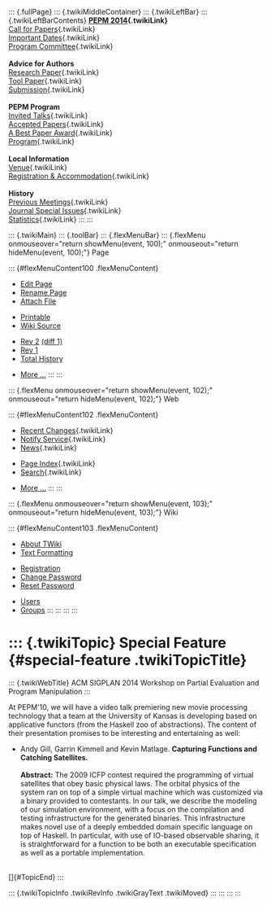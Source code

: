 ::: {.fullPage}
::: {.twikiMiddleContainer}
::: {.twikiLeftBar}
::: {.twikiLeftBarContents}
**[PEPM 2014](WebHome){.twikiLink}**\
[Call for Papers](CallForPapers){.twikiLink}\
[Important Dates](ImportantDates){.twikiLink}\
[Program Committee](ProgramCommittee){.twikiLink}\
\
**Advice for Authors**\
[Research Paper](ResearchPaperAdvice){.twikiLink}\
[Tool Paper](ToolPaperAdvice){.twikiLink}\
[Submission](PaperSubmission){.twikiLink}\
\
**PEPM Program**\
[Invited Talks](InvitedTalks){.twikiLink}\
[Accepted Papers](AcceptedPapers){.twikiLink}\
[A Best Paper Award](ABestPaperAward){.twikiLink}\
[Program](Program){.twikiLink}\
\
**Local Information**\
[Venue](WorkshopVenue){.twikiLink}\
[Registration & Accommodation](RegistrationAndAccomodation){.twikiLink}\
\
**History**\
[Previous Meetings](PreviousMeetings){.twikiLink}\
[Journal Special Issues](SpecialIssues){.twikiLink}\
[Statistics](HistoricalStatistics){.twikiLink}
:::
:::

::: {.twikiMain}
::: {.toolBar}
::: {.flexMenuBar}
::: {.flexMenu onmouseover="return showMenu(event, 100);" onmouseout="return hideMenu(event, 100);"}
Page

::: {#flexMenuContent100 .flexMenuContent}
-   [Edit
    Page](http://www.program-transformation.org/edit/PEPM14/SpecialFeature?t=1536828988)
-   [Rename
    Page](http://www.program-transformation.org/rename/PEPM14/SpecialFeature)
-   [Attach
    File](http://www.program-transformation.org/attach/PEPM14/SpecialFeature)

<!-- -->

-   [Printable](http://www.program-transformation.org/view/PEPM14/SpecialFeature?skin=print.pattern)
-   [Wiki
    Source](http://www.program-transformation.org/view/PEPM14/SpecialFeature?skin=text&raw=on&contenttype=text/plain)

<!-- -->

-   [Rev
    2](http://www.program-transformation.org/view/PEPM14/SpecialFeature?rev=1.2)
    [(diff 1)](http://www.program-transformation.org/rdiff/PEPM14/SpecialFeature?rev1=1.2&rev2=1.1)
-   [Rev
    1](http://www.program-transformation.org/view/PEPM14/SpecialFeature?rev=1.1)
-   [Total
    History](http://www.program-transformation.org/rdiff/PEPM14/SpecialFeature)

<!-- -->

-   [More
    \...](http://www.program-transformation.org/oops/PEPM14/SpecialFeature?template=oopsmore&param1=1.2&param2=1.2)
:::
:::

::: {.flexMenu onmouseover="return showMenu(event, 102);" onmouseout="return hideMenu(event, 102);"}
Web

::: {#flexMenuContent102 .flexMenuContent}
-   [Recent Changes](WebChanges){.twikiLink}
-   [Notify Service](WebNotify){.twikiLink}
-   [News](WebNews){.twikiLink}

<!-- -->

-   [Page Index](WebIndex){.twikiLink}
-   [Search](WebSearch){.twikiLink}

<!-- -->

-   [More
    \...](http://www.program-transformation.org/oops/PEPM14/SpecialFeature?template=oopsmore&param1=1.2&param2=1.2)
:::
:::

::: {.flexMenu onmouseover="return showMenu(event, 103);" onmouseout="return hideMenu(event, 103);"}
Wiki

::: {#flexMenuContent103 .flexMenuContent}
-   [About
    TWiki](http://www.program-transformation.org/view/TWiki/WebHome)
-   [Text
    Formatting](http://www.program-transformation.org/view/TWiki/TextFormattingRules)

<!-- -->

-   [Registration](http://www.program-transformation.org/view/TWiki/TWikiRegistration)
-   [Change
    Password](http://www.program-transformation.org/view/TWiki/ChangePassword)
-   [Reset
    Password](http://www.program-transformation.org/view/TWiki/ResetPassword)

<!-- -->

-   [Users](http://www.program-transformation.org/view/Main/TWikiUsers)
-   [Groups](http://www.program-transformation.org/view/Main/TWikiGroups)
:::
:::
:::
:::

::: {.twikiTopic}
Special Feature {#special-feature .twikiTopicTitle}
===============

::: {.twikiWebTitle}
ACM SIGPLAN 2014 Workshop on Partial Evaluation and Program Manipulation
:::

At PEPM\'10, we will have a video talk premiering new movie processing
technology that a team at the University of Kansas is developing based
on applicative functors (from the Haskell zoo of abstractions). The
content of their presentation promises to be interesting and
entertaining as well:

-   Andy Gill, Garrin Kimmell and Kevin Matlage. **Capturing Functions
    and Catching Satellites.**\
    \
    **Abstract:** The 2009 ICFP contest required the programming of
    virtual satellites that obey basic physical laws. The orbital
    physics of the system ran on top of a simple virtual machine which
    was customized via a binary provided to contestants. In our talk, we
    describe the modeling of our simulation environment, with a focus on
    the compilation and testing infrastructure for the generated
    binaries. This infrastructure makes novel use of a deeply embedded
    domain specific language on top of Haskell. In particular, with use
    of IO-based observable sharing, it is straightforward for a function
    to be both an executable specification as well as a portable
    implementation.

\
[]{#TopicEnd}
:::

::: {.twikiTopicInfo .twikiRevInfo .twikiGrayText .twikiMoved}
:::
:::
:::
:::
